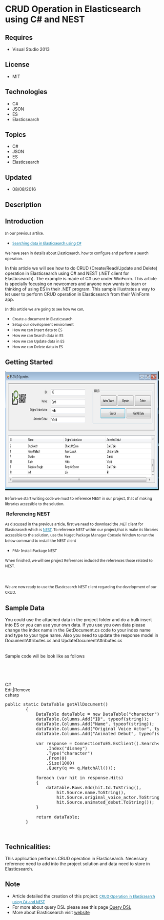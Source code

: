# CRUD Operation in Elasticsearch using C# and NEST
## Requires
- Visual Studio 2013
## License
- MIT
## Technologies
- C#
- JSON
- ES
- Elasticsearch
## Topics
- C#
- JSON
- ES
- Elasticsearch
## Updated
- 08/08/2016
## Description

<h2>Introduction</h2>
<p><span style="margin:0px; padding:0px; outline:0px; line-height:16.12px; font-size:12px; font-style:inherit; font-weight:inherit; list-style-type:none; font-family:'Segoe UI','Lucida Grande',Verdana,Arial,Helvetica,sans-serif; background-color:#ffffff">In
 our previous artilce. </span></p>
<ul>
<li><span style="margin:0px; padding:0px; outline:0px; line-height:16.12px; font-size:12.9px; font-style:inherit; font-weight:inherit; list-style-type:none; font-family:'Segoe UI','Lucida Grande',Verdana,Arial,Helvetica,sans-serif; color:#0076a3; background-color:#ffffff"><a href="http://social.technet.microsoft.com/wiki/contents/articles/34476.searching-data-in-elasticsearch-using-c.aspx" target="_blank" style="margin:0px; padding:0px; outline:0px; border:currentcolor; color:#0076a3; line-height:16.12px; font-family:'Segoe UI','Lucida Grande',Verdana,Arial,Helvetica,sans-serif; font-size:12px; list-style-type:none; background-color:#ffffff">Searching
 data in Elasticsearch using C# </a></span></li></ul>
<p><span style="margin:0px; padding:0px; outline:0px; line-height:16.12px; font-size:12px; font-style:inherit; font-weight:inherit; list-style-type:none; font-family:'Segoe UI','Lucida Grande',Verdana,Arial,Helvetica,sans-serif; background-color:#ffffff">We
 have seen in details about Elasticsearch, how to configure and perform a search operation.
</span></p>
<p>In this article we will see how to do CRUD (Create/Read/Update and Delete) operation in Elasticsearch using C# and NEST (.NET client for Elasticsearch). The example is made of C# use under WinForm. This article is specially focusing on newcomers and anyone
 new wants to learn or thinking of using ES in their .NET program. This sample illustrates a way to let user to perform CRUD operation in Elasticsearch from their WinForm app.</p>
<p><span style="margin:0px; padding:0px; outline:0px; line-height:16.12px; font-size:12px; font-style:inherit; font-weight:inherit; list-style-type:none; font-family:'Segoe UI','Lucida Grande',Verdana,Arial,Helvetica,sans-serif; background-color:#ffffff">In
 this article we are going to see how we can, </span></p>
<ul>
<li><span style="margin:0px; padding:0px; outline:0px; line-height:16.12px; font-size:12px; font-style:inherit; font-weight:inherit; list-style-type:none; font-family:'Segoe UI','Lucida Grande',Verdana,Arial,Helvetica,sans-serif; background-color:#ffffff">Create
 a document in Elasticsearch </span></li><li><span style="margin:0px; padding:0px; outline:0px; line-height:16.12px; font-size:12px; font-style:inherit; font-weight:inherit; list-style-type:none; font-family:'Segoe UI','Lucida Grande',Verdana,Arial,Helvetica,sans-serif; background-color:#ffffff">Setup
 our development enviroment </span></li><li><span style="margin:0px; padding:0px; outline:0px; line-height:16.12px; font-size:12px; font-style:inherit; font-weight:inherit; list-style-type:none; font-family:'Segoe UI','Lucida Grande',Verdana,Arial,Helvetica,sans-serif; background-color:#ffffff">How
 we can Insert data to ES </span></li><li><span style="margin:0px; padding:0px; outline:0px; line-height:16.12px; font-size:12px; font-style:inherit; font-weight:inherit; list-style-type:none; font-family:'Segoe UI','Lucida Grande',Verdana,Arial,Helvetica,sans-serif; background-color:#ffffff">How
 we can Search data in ES </span></li><li><span style="margin:0px; padding:0px; outline:0px; line-height:16.12px; font-size:12px; font-style:inherit; font-weight:inherit; list-style-type:none; font-family:'Segoe UI','Lucida Grande',Verdana,Arial,Helvetica,sans-serif; background-color:#ffffff">How
 we can Update data in ES </span></li><li><span style="margin:0px; padding:0px; outline:0px; line-height:16.12px; font-size:12px; font-style:inherit; font-weight:inherit; list-style-type:none; font-family:'Segoe UI','Lucida Grande',Verdana,Arial,Helvetica,sans-serif; background-color:#ffffff">How
 we can Delete data in ES </span></li></ul>
<h2>Getting Started</h2>
<p><img id="157969" src="157969-se003.png" alt="" width="800" height="388"></p>
<p><span style="margin:0px; padding:0px; outline:0px; line-height:16.12px; font-size:12px; font-style:inherit; font-weight:inherit; list-style-type:none; font-family:'Segoe UI','Lucida Grande',Verdana,Arial,Helvetica,sans-serif; background-color:#ffffff">Before
 we start writing code we must to reference NEST in our project, that of making libraries accessible to the solution.</span></p>
<p><span style="margin:0px; padding:0px; outline:0px; line-height:16.12px; font-size:12px; font-style:inherit; font-weight:inherit; list-style-type:none; font-family:'Segoe UI','Lucida Grande',Verdana,Arial,Helvetica,sans-serif; background-color:#ffffff">&nbsp;</span><span style="font-size:1.17em"><strong>Referencing
 NEST</strong></span></p>
<p><span style="margin:0px; padding:0px; outline:0px; line-height:16.12px; font-size:12px; font-style:inherit; font-weight:inherit; list-style-type:none; font-family:'Segoe UI','Lucida Grande',Verdana,Arial,Helvetica,sans-serif; background-color:#ffffff">As
 discussed in the previous article, first we need to download the .NET client for Elasticsearch which is
<a href="https://github.com/elastic/elasticsearch-net" target="_blank" style="margin:0px; padding:0px; outline:0px; border:currentcolor; color:#0076a3; line-height:16.12px; font-family:'Segoe UI','Lucida Grande',Verdana,Arial,Helvetica,sans-serif; font-size:12px; list-style-type:none; background-color:#ffffff">
NEST</a>. To reference NEST within our project,that is make its libraries accessible to the solution, use the Nuget Package Manager Console Window to run the below command to install the NEST client
</span></p>
<ul>
<li><span style="margin:0px; padding:0px; outline:0px; line-height:16.12px; font-size:12px; font-style:inherit; font-weight:inherit; list-style-type:none; font-family:'Segoe UI','Lucida Grande',Verdana,Arial,Helvetica,sans-serif; background-color:#ffffff">PM&gt;
 Install-Package NEST </span></li></ul>
<p><span style="margin:0px; padding:0px; outline:0px; line-height:16.12px; font-size:12px; font-style:inherit; font-weight:inherit; list-style-type:none; font-family:'Segoe UI','Lucida Grande',Verdana,Arial,Helvetica,sans-serif; background-color:#ffffff">When
 finished, we will see project References included the references those related to NEST.
<br>
<br>
<a href="http://social.technet.microsoft.com/wiki/cfs-file.ashx/__key/communityserver-wikis-components-files/00-00-00-00-05/8715.devSetup01.png"><img src="-8715.devsetup01.png" alt="" style="border-width:0px; border-style:solid"></a><br>
</span></p>
<p><span style="margin:0px; padding:0px; outline:0px; line-height:16.12px; font-size:12px; font-style:inherit; font-weight:inherit; list-style-type:none; font-family:'Segoe UI','Lucida Grande',Verdana,Arial,Helvetica,sans-serif; background-color:#ffffff">We
 are now ready to use the Elasticsearch NEST client regarding the development of our CRUD.
</span></p>
<h2>Sample Data</h2>
<p>You could use the attached data in the project folder and do a bulk insert into ES or you can use your own data. If you use you own data please change the index name in the GetDocument.cs code to your index name and type to your type name. Also you need
 to update the response model in DocumentAttributes.cs and UpdateDocumentAttributes.cs
<br>
<br>
<br>
Sample code will be look like as follows</p>
<p>&nbsp;</p>
<p>&nbsp;</p>
<div class="scriptcode">
<div class="pluginEditHolder" pluginCommand="mceScriptCode">
<div class="title"><span>C#</span></div>
<div class="pluginLinkHolder"><span class="pluginEditHolderLink">Edit</span>|<span class="pluginRemoveHolderLink">Remove</span></div>
<span class="hidden">csharp</span>

<div class="preview">
<pre class="csharp"><span class="cs__keyword">public</span>&nbsp;<span class="cs__keyword">static</span>&nbsp;DataTable&nbsp;getAllDocument()&nbsp;
&nbsp;&nbsp;&nbsp;&nbsp;&nbsp;&nbsp;&nbsp;&nbsp;{&nbsp;
&nbsp;&nbsp;&nbsp;&nbsp;&nbsp;&nbsp;&nbsp;&nbsp;&nbsp;&nbsp;&nbsp;&nbsp;DataTable&nbsp;dataTable&nbsp;=&nbsp;<span class="cs__keyword">new</span>&nbsp;DataTable(<span class="cs__string">&quot;character&quot;</span>);&nbsp;
&nbsp;&nbsp;&nbsp;&nbsp;&nbsp;&nbsp;&nbsp;&nbsp;&nbsp;&nbsp;&nbsp;&nbsp;dataTable.Columns.Add(<span class="cs__string">&quot;ID&quot;</span>,&nbsp;<span class="cs__keyword">typeof</span>(<span class="cs__keyword">string</span>));&nbsp;
&nbsp;&nbsp;&nbsp;&nbsp;&nbsp;&nbsp;&nbsp;&nbsp;&nbsp;&nbsp;&nbsp;&nbsp;dataTable.Columns.Add(<span class="cs__string">&quot;Name&quot;</span>,&nbsp;<span class="cs__keyword">typeof</span>(<span class="cs__keyword">string</span>));&nbsp;
&nbsp;&nbsp;&nbsp;&nbsp;&nbsp;&nbsp;&nbsp;&nbsp;&nbsp;&nbsp;&nbsp;&nbsp;dataTable.Columns.Add(<span class="cs__string">&quot;Original&nbsp;Voice&nbsp;Actor&quot;</span>,&nbsp;<span class="cs__keyword">typeof</span>(<span class="cs__keyword">string</span>));&nbsp;
&nbsp;&nbsp;&nbsp;&nbsp;&nbsp;&nbsp;&nbsp;&nbsp;&nbsp;&nbsp;&nbsp;&nbsp;dataTable.Columns.Add(<span class="cs__string">&quot;Animated&nbsp;Debut&quot;</span>,&nbsp;<span class="cs__keyword">typeof</span>(<span class="cs__keyword">string</span>));&nbsp;
&nbsp;
&nbsp;&nbsp;&nbsp;&nbsp;&nbsp;&nbsp;&nbsp;&nbsp;&nbsp;&nbsp;&nbsp;&nbsp;var&nbsp;response&nbsp;=&nbsp;ConnectionToES.EsClient().Search&lt;DocumentAttributes&gt;(s&nbsp;=&gt;&nbsp;s&nbsp;
&nbsp;&nbsp;&nbsp;&nbsp;&nbsp;&nbsp;&nbsp;&nbsp;&nbsp;&nbsp;&nbsp;&nbsp;&nbsp;&nbsp;&nbsp;&nbsp;.Index(<span class="cs__string">&quot;disney&quot;</span>)&nbsp;
&nbsp;&nbsp;&nbsp;&nbsp;&nbsp;&nbsp;&nbsp;&nbsp;&nbsp;&nbsp;&nbsp;&nbsp;&nbsp;&nbsp;&nbsp;&nbsp;.Type(<span class="cs__string">&quot;character&quot;</span>)&nbsp;&nbsp;
&nbsp;&nbsp;&nbsp;&nbsp;&nbsp;&nbsp;&nbsp;&nbsp;&nbsp;&nbsp;&nbsp;&nbsp;&nbsp;&nbsp;&nbsp;&nbsp;.From(<span class="cs__number">0</span>)&nbsp;
&nbsp;&nbsp;&nbsp;&nbsp;&nbsp;&nbsp;&nbsp;&nbsp;&nbsp;&nbsp;&nbsp;&nbsp;&nbsp;&nbsp;&nbsp;&nbsp;.Size(<span class="cs__number">1000</span>)&nbsp;&nbsp;&nbsp;&nbsp;&nbsp;&nbsp;&nbsp;&nbsp;&nbsp;&nbsp;&nbsp;&nbsp;&nbsp;&nbsp;&nbsp;&nbsp;&nbsp;
&nbsp;&nbsp;&nbsp;&nbsp;&nbsp;&nbsp;&nbsp;&nbsp;&nbsp;&nbsp;&nbsp;&nbsp;&nbsp;&nbsp;&nbsp;&nbsp;.Query(q&nbsp;=&gt;&nbsp;q.MatchAll()));&nbsp;
&nbsp;
&nbsp;&nbsp;&nbsp;&nbsp;&nbsp;&nbsp;&nbsp;&nbsp;&nbsp;&nbsp;&nbsp;&nbsp;<span class="cs__keyword">foreach</span>&nbsp;(var&nbsp;hit&nbsp;<span class="cs__keyword">in</span>&nbsp;response.Hits)&nbsp;
&nbsp;&nbsp;&nbsp;&nbsp;&nbsp;&nbsp;&nbsp;&nbsp;&nbsp;&nbsp;&nbsp;&nbsp;{&nbsp;
&nbsp;&nbsp;&nbsp;&nbsp;&nbsp;&nbsp;&nbsp;&nbsp;&nbsp;&nbsp;&nbsp;&nbsp;&nbsp;&nbsp;&nbsp;&nbsp;dataTable.Rows.Add(hit.Id.ToString(),&nbsp;
&nbsp;&nbsp;&nbsp;&nbsp;&nbsp;&nbsp;&nbsp;&nbsp;&nbsp;&nbsp;&nbsp;&nbsp;&nbsp;&nbsp;&nbsp;&nbsp;&nbsp;&nbsp;&nbsp;&nbsp;hit.Source.name.ToString(),&nbsp;
&nbsp;&nbsp;&nbsp;&nbsp;&nbsp;&nbsp;&nbsp;&nbsp;&nbsp;&nbsp;&nbsp;&nbsp;&nbsp;&nbsp;&nbsp;&nbsp;&nbsp;&nbsp;&nbsp;&nbsp;hit.Source.original_voice_actor.ToString(),&nbsp;
&nbsp;&nbsp;&nbsp;&nbsp;&nbsp;&nbsp;&nbsp;&nbsp;&nbsp;&nbsp;&nbsp;&nbsp;&nbsp;&nbsp;&nbsp;&nbsp;&nbsp;&nbsp;&nbsp;&nbsp;hit.Source.animated_debut.ToString());&nbsp;
&nbsp;&nbsp;&nbsp;&nbsp;&nbsp;&nbsp;&nbsp;&nbsp;&nbsp;&nbsp;&nbsp;&nbsp;}&nbsp;
&nbsp;
&nbsp;&nbsp;&nbsp;&nbsp;&nbsp;&nbsp;&nbsp;&nbsp;&nbsp;&nbsp;&nbsp;&nbsp;<span class="cs__keyword">return</span>&nbsp;dataTable;&nbsp;
&nbsp;&nbsp;&nbsp;&nbsp;&nbsp;&nbsp;&nbsp;&nbsp;}</pre>
</div>
</div>
</div>
<div class="endscriptcode">&nbsp;</div>
<h2>Technicalities:</h2>
<p>This application performs CRUD operation in Elasticsearch. Necessary reference need to add into the project solution and data need to store in Elasticsearch.</p>
<h2>Note</h2>
<ul>
<li>Article detailed the creation of this project: <a href="http://social.technet.microsoft.com/wiki/contents/articles/35095.crud-operation-in-elasticsearch-using-c-and-nest.aspx" target="_blank" style="margin:0px; padding:0px; outline:0px; border:currentcolor; color:#0076a3; line-height:16.12px; font-family:'Segoe UI','Lucida Grande',Verdana,Arial,Helvetica,sans-serif; font-size:12px; list-style-type:none; background-color:#ffffff">
CRUD Operation in Elasticsearch using C# and NEST </a></li><li>For more about query DSL please see this page <a href="https://www.elastic.co/guide/en/elasticsearch/reference/current/query-dsl.html" target="_blank">
Query DSL </a></li><li>More about Elasticsearch visit <a href="https://www.elastic.co/" target="_blank">
website </a></li></ul>
